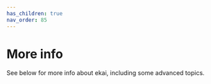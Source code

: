 ```yaml
---
has_children: true
nav_order: 85
---
```


# More info

See below for more info about ekai, including some advanced topics.
